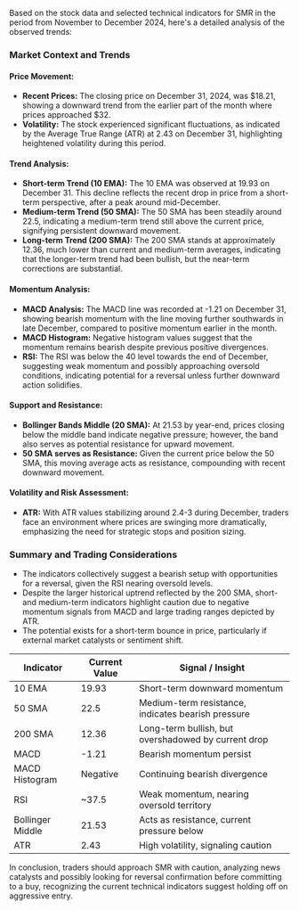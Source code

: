 Based on the stock data and selected technical indicators for SMR in the period from November to December 2024, here's a detailed analysis of the observed trends:

### Market Context and Trends

#### Price Movement:
- **Recent Prices:** The closing price on December 31, 2024, was $18.21, showing a downward trend from the earlier part of the month where prices approached $32.
- **Volatility:** The stock experienced significant fluctuations, as indicated by the Average True Range (ATR) at 2.43 on December 31, highlighting heightened volatility during this period.

#### Trend Analysis:
- **Short-term Trend (10 EMA):** The 10 EMA was observed at 19.93 on December 31. This decline reflects the recent drop in price from a short-term perspective, after a peak around mid-December.
- **Medium-term Trend (50 SMA):** The 50 SMA has been steadily around 22.5, indicating a medium-term trend still above the current price, signifying persistent downward movement.
- **Long-term Trend (200 SMA):** The 200 SMA stands at approximately 12.36, much lower than current and medium-term averages, indicating that the longer-term trend had been bullish, but the near-term corrections are substantial.

#### Momentum Analysis:
- **MACD Analysis:** The MACD line was recorded at -1.21 on December 31, showing bearish momentum with the line moving further southwards in late December, compared to positive momentum earlier in the month.
- **MACD Histogram:** Negative histogram values suggest that the momentum remains bearish despite previous positive divergences.
- **RSI:** The RSI was below the 40 level towards the end of December, suggesting weak momentum and possibly approaching oversold conditions, indicating potential for a reversal unless further downward action solidifies.

#### Support and Resistance:
- **Bollinger Bands Middle (20 SMA):** At 21.53 by year-end, prices closing below the middle band indicate negative pressure; however, the band also serves as potential resistance for upward movement.
- **50 SMA serves as Resistance:** Given the current price below the 50 SMA, this moving average acts as resistance, compounding with recent downward movement.

#### Volatility and Risk Assessment:
- **ATR:** With ATR values stabilizing around 2.4-3 during December, traders face an environment where prices are swinging more dramatically, emphasizing the need for strategic stops and position sizing.

### Summary and Trading Considerations

- The indicators collectively suggest a bearish setup with opportunities for a reversal, given the RSI nearing oversold levels.
- Despite the larger historical uptrend reflected by the 200 SMA, short- and medium-term indicators highlight caution due to negative momentum signals from MACD and large trading ranges depicted by ATR.
- The potential exists for a short-term bounce in price, particularly if external market catalysts or sentiment shift.

| Indicator        | Current Value   | Signal / Insight                                   |
|------------------|-----------------|----------------------------------------------------|
| 10 EMA           | 19.93           | Short-term downward momentum                       |
| 50 SMA           | 22.5            | Medium-term resistance, indicates bearish pressure |
| 200 SMA          | 12.36           | Long-term bullish, but overshadowed by current drop|
| MACD             | -1.21           | Bearish momentum persist                           |
| MACD Histogram   | Negative        | Continuing bearish divergence                      |
| RSI              | ~37.5           | Weak momentum, nearing oversold territory          |
| Bollinger Middle | 21.53           | Acts as resistance, current pressure below         |
| ATR              | 2.43            | High volatility, signaling caution                  |

In conclusion, traders should approach SMR with caution, analyzing news catalysts and possibly looking for reversal confirmation before committing to a buy, recognizing the current technical indicators suggest holding off on aggressive entry.